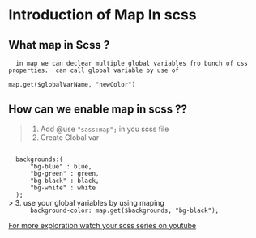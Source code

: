 #   Introduction of Map In scss

##  What map in  Scss ?

      in map we can declear multiple global variables fro bunch of css properties.  can call global variable by use of 
<code>map.get($globalVarName, "newColor")</code>
      
## How can we enable map in scss ??
> 1. Add @use <code>"sass:map";</code> in you scss file
> 2. Create Global var 
<code>
  backgrounds:(   
      "bg-blue" : blue,
      "bg-green" : green,
      "bg-black" : black,
      "bg-white" : white
  );
</code>
> 3. use your global variables by using maping
<code>
      background-color: map.get($backgrounds, "bg-black");
</code>

[For more exploration watch your scss series on youtube](https://www.youtube.com/@programmingashram/)
